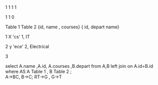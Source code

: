 

1 1 1    1    

1 1 0
 
  
  Table 1       Table 2 
  {id, name , courses}   { id, depart name}
 
   1   X      'cs'          1,  IT
   
   2  y        'ece'        2,  Electrical
  
   3  


   select A.name ,A.id, A.courses ,B.depart from  A,B  left join on A.id=B.id where AS A Table 1 , B Table 2 ;   
         A->BC, B->C;
         RT->G , G->T
            
  
